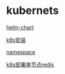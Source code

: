 # kubernets

[helm-chart](helm-chart.md)

[k8s安装](k8s-install.md)

[namespace](namesapce.md)

[k8s部署单节点redis](k8s-redis.md)
